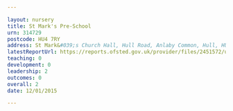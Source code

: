 ```yaml
---

layout: nursery
title: St Mark's Pre-School
urn: 314729
postcode: HU4 7RY
address: St Mark&#039;s Church Hall, Hull Road, Anlaby Common, Hull, HU4 7RY
latestReportUrl: https://reports.ofsted.gov.uk/provider/files/2451572/urn/314729.pdf
teaching: 0
development: 0
leadership: 2
outcomes: 0
overall: 2
date: 12/01/2015

---
```

